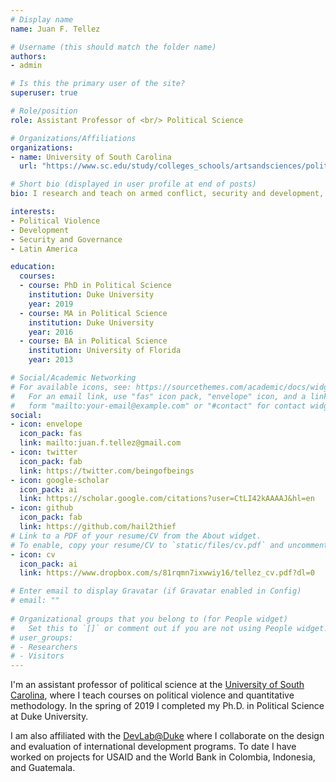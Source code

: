 ```yaml
---
# Display name
name: Juan F. Tellez

# Username (this should match the folder name)
authors:
- admin

# Is this the primary user of the site?
superuser: true

# Role/position
role: Assistant Professor of <br/> Political Science

# Organizations/Affiliations
organizations:
- name: University of South Carolina
  url: "https://www.sc.edu/study/colleges_schools/artsandsciences/political_science/index.php"

# Short bio (displayed in user profile at end of posts)
bio: I research and teach on armed conflict, security and development, and quantitative methods.

interests:
- Political Violence
- Development
- Security and Governance
- Latin America

education:
  courses:
  - course: PhD in Political Science
    institution: Duke University
    year: 2019
  - course: MA in Political Science
    institution: Duke University
    year: 2016
  - course: BA in Political Science
    institution: University of Florida
    year: 2013

# Social/Academic Networking
# For available icons, see: https://sourcethemes.com/academic/docs/widgets/#icons
#   For an email link, use "fas" icon pack, "envelope" icon, and a link in the
#   form "mailto:your-email@example.com" or "#contact" for contact widget.
social:
- icon: envelope
  icon_pack: fas
  link: mailto:juan.f.tellez@gmail.com
- icon: twitter
  icon_pack: fab
  link: https://twitter.com/beingofbeings
- icon: google-scholar
  icon_pack: ai
  link: https://scholar.google.com/citations?user=CtLI42kAAAAJ&hl=en
- icon: github
  icon_pack: fab
  link: https://github.com/hail2thief
# Link to a PDF of your resume/CV from the About widget.
# To enable, copy your resume/CV to `static/files/cv.pdf` and uncomment the lines below.  
- icon: cv
  icon_pack: ai
  link: https://www.dropbox.com/s/81rqmn7ixwwiy16/tellez_cv.pdf?dl=0

# Enter email to display Gravatar (if Gravatar enabled in Config)
# email: ""
  
# Organizational groups that you belong to (for People widget)
#   Set this to `[]` or comment out if you are not using People widget.  
# user_groups:
# - Researchers
# - Visitors
---
```


I'm an assistant professor of political science at the [University of South Carolina](https://www.sc.edu/study/colleges_schools/artsandsciences/political_science/index.php), where I teach courses on political violence and quantitative methodology. In the spring of 2019 I completed my Ph.D. in Political Science at Duke University.

I am also affiliated with the [DevLab@Duke](https://www.devlabduke.com/) where I collaborate on the design and evaluation of international development programs. To date I have worked on projects for USAID and the World Bank in Colombia, Indonesia, and Guatemala.
